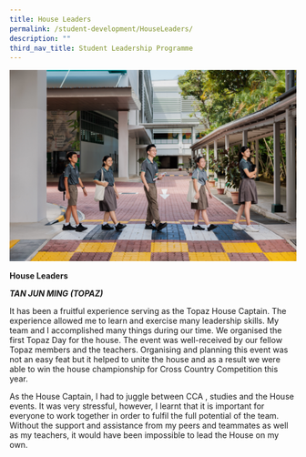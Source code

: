 ```yaml
---
title: House Leaders
permalink: /student-development/HouseLeaders/
description: ""
third_nav_title: Student Leadership Programme
---
```

![](/images/sld%202023.jpg)

**House Leaders**

***TAN JUN MING (TOPAZ)***

It has been a fruitful experience serving as the Topaz House Captain. The experience allowed me to learn and exercise many leadership skills. My team and I accomplished many things during our time. We organised the first Topaz Day for the house. The event was well-received by our fellow Topaz members and the teachers.  Organising and planning this event was not an easy feat but it helped to unite the house and as a result we were able to win the house championship for Cross Country Competition this year.

As the House Captain, I had to juggle between CCA , studies and the House events. It was very stressful, however, I learnt that it is important for everyone to work together in order to fulfil the full potential of the team. Without the support and assistance from my peers and teammates as well as my teachers, it would have been impossible to lead the House on my own.